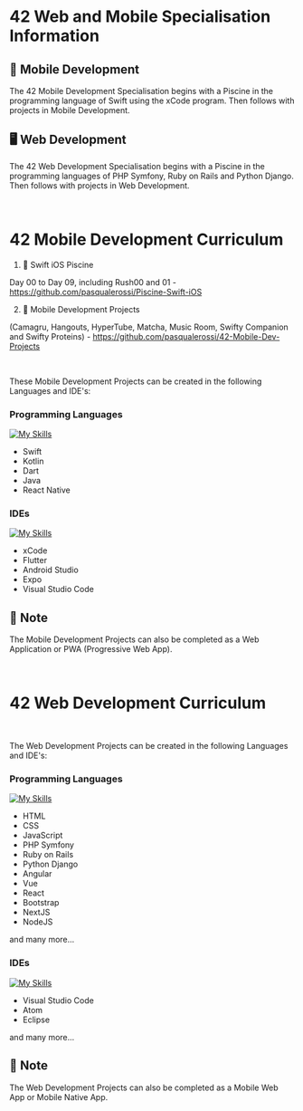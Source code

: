 # 42 Web and Mobile Specialisation Information

## :iphone: Mobile Development
The 42 Mobile Development Specialisation begins with a Piscine in the programming language of Swift using the xCode program. Then follows with projects in Mobile Development. 

## :desktop_computer: Web Development
The 42 Web Development Specialisation begins with a Piscine in the programming languages of PHP Symfony, Ruby on Rails and Python Django. Then follows with projects in Web Development. 

<br>

# 42 Mobile Development Curriculum 

1. :iphone: Swift iOS Piscine 

Day 00 to Day 09, including Rush00 and 01 - https://github.com/pasqualerossi/Piscine-Swift-iOS

2. :iphone: Mobile Development Projects 

(Camagru, Hangouts, HyperTube, Matcha, Music Room, Swifty Companion and Swifty Proteins) - https://github.com/pasqualerossi/42-Mobile-Dev-Projects

<br>

These Mobile Development Projects can be created in the following Languages and IDE's:

### Programming Languages

[![My Skills](https://skillicons.dev/icons?i=swift,kotlin,dart,java,react)](https://skillicons.dev)

- Swift
- Kotlin
- Dart
- Java
- React Native

### IDEs

[![My Skills](https://skillicons.dev/icons?i=flutter,androidstudio,vercel,vscode)](https://skillicons.dev)

- xCode
- Flutter
- Android Studio
- Expo
- Visual Studio Code

## :bell: Note

The Mobile Development Projects can also be completed as a Web Application or PWA (Progressive Web App).

<br>

# 42 Web Development Curriculum

<br>

The Web Development Projects can be created in the following Languages and IDE's:

### Programming Languages

[![My Skills](https://skillicons.dev/icons?i=html,css,js,php,rails,django,angular,vue,react,bootstrap,nextjs,nodejs)](https://skillicons.dev)

- HTML
- CSS
- JavaScript
- PHP Symfony
- Ruby on Rails
- Python Django
- Angular
- Vue
- React
- Bootstrap
- NextJS
- NodeJS

and many more...

### IDEs

[![My Skills](https://skillicons.dev/icons?i=vscode,atom,eclipse)](https://skillicons.dev)

- Visual Studio Code
- Atom
- Eclipse

and many more...

## :bell: Note

The Web Development Projects can also be completed as a Mobile Web App or Mobile Native App. 
